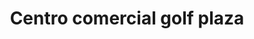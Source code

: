 ---
title: "Centro comercial golf plaza"
url: /lecheria/centro-comercial-golf-plaza/
shop: centro comercial
---